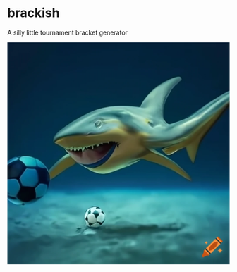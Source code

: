 # brackish
A silly little tournament bracket generator

![a terrible "logo" for Brackish](./assets/brackish.png)